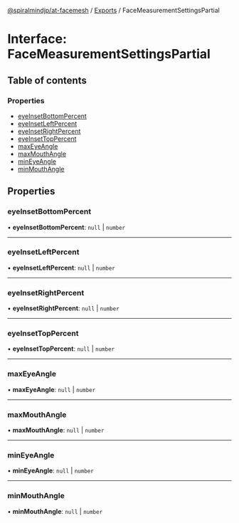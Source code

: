 [@spiralmindjp/at-facemesh](../README.md) / [Exports](../modules.md) / FaceMeasurementSettingsPartial

# Interface: FaceMeasurementSettingsPartial

## Table of contents

### Properties

- [eyeInsetBottomPercent](FaceMeasurementSettingsPartial.md#eyeinsetbottompercent)
- [eyeInsetLeftPercent](FaceMeasurementSettingsPartial.md#eyeinsetleftpercent)
- [eyeInsetRightPercent](FaceMeasurementSettingsPartial.md#eyeinsetrightpercent)
- [eyeInsetTopPercent](FaceMeasurementSettingsPartial.md#eyeinsettoppercent)
- [maxEyeAngle](FaceMeasurementSettingsPartial.md#maxeyeangle)
- [maxMouthAngle](FaceMeasurementSettingsPartial.md#maxmouthangle)
- [minEyeAngle](FaceMeasurementSettingsPartial.md#mineyeangle)
- [minMouthAngle](FaceMeasurementSettingsPartial.md#minmouthangle)

## Properties

### eyeInsetBottomPercent

• **eyeInsetBottomPercent**: ``null`` \| `number`

___

### eyeInsetLeftPercent

• **eyeInsetLeftPercent**: ``null`` \| `number`

___

### eyeInsetRightPercent

• **eyeInsetRightPercent**: ``null`` \| `number`

___

### eyeInsetTopPercent

• **eyeInsetTopPercent**: ``null`` \| `number`

___

### maxEyeAngle

• **maxEyeAngle**: ``null`` \| `number`

___

### maxMouthAngle

• **maxMouthAngle**: ``null`` \| `number`

___

### minEyeAngle

• **minEyeAngle**: ``null`` \| `number`

___

### minMouthAngle

• **minMouthAngle**: ``null`` \| `number`
